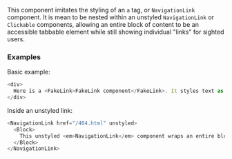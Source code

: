 This component imitates the styling of an `a` tag, or `NavigationLink` component. It is mean to be nested within an unstyled `NavigationLink` or `Clickable` components, allowing an entire block of content to be an accessible tabbable element while still showing individual "links" for sighted users.

### Examples

Basic example:

```js { "props": { "data-example": "basic" } }
<div>
  Here is a <FakeLink>FakeLink component</FakeLink>. It styles text as if it were a NavigationLink. It does not accept any options.
</div>
```

Inside an unstyled link:

```js { "props": { "data-example": "inside unstyled link" } }
<NavigationLink href="/404.html" unstyled>
  <Block>
    This unstyled <em>NavigationLink</em> component wraps an entire block of text. Here is a <FakeLink><em>FakeLink</em> component</FakeLink> nested in that block of text. Notice that it reflects the hover styles when its parent is hovered, focused or active. This allows screenreaders to understand an entire block of text within a <em>NavigationLink</em> while also supporting nice visual styles for sighted users.
  </Block>
</NavigationLink>
```
